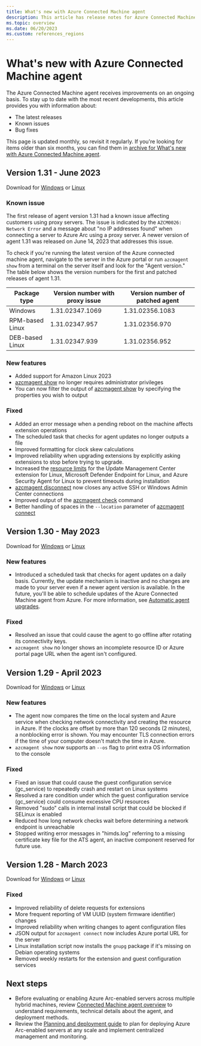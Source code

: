 ```yaml
---
title: What's new with Azure Connected Machine agent
description: This article has release notes for Azure Connected Machine agent. For many of the summarized issues, there are links to more details.
ms.topic: overview
ms.date: 06/20/2023
ms.custom: references_regions
---
```


# What's new with Azure Connected Machine agent

The Azure Connected Machine agent receives improvements on an ongoing basis. To stay up to date with the most recent developments, this article provides you with information about:

- The latest releases
- Known issues
- Bug fixes

This page is updated monthly, so revisit it regularly. If you're looking for items older than six months, you can find them in [archive for What's new with Azure Connected Machine agent](agent-release-notes-archive.md).

## Version 1.31 - June 2023

Download for [Windows](https://download.microsoft.com/download/2/6/e/26e2b001-1364-41ed-90b0-1340a44ba409/AzureConnectedMachineAgent.msi) or [Linux](manage-agent.md#installing-a-specific-version-of-the-agent)

### Known issue

The first release of agent version 1.31 had a known issue affecting customers using proxy servers. The issue is indicated by the  `AZCM0026: Network Error` and a message about "no IP addresses found" when connecting a server to Azure Arc using a proxy server. A newer version of agent 1.31 was released on June 14, 2023 that addresses this issue.

To check if you're running the latest version of the Azure connected machine agent, navigate to the server in the Azure portal or run `azcmagent show` from a terminal on the server itself and look for the "Agent version." The table below shows the version numbers for the first and patched releases of agent 1.31.

| Package type | Version number with proxy issue | Version number of patched agent |
| ------------ | ------------------------------- | ------------------------------- |
| Windows | 1.31.02347.1069 | 1.31.02356.1083 |
| RPM-based Linux | 1.31.02347.957 | 1.31.02356.970 |
| DEB-based Linux | 1.31.02347.939 | 1.31.02356.952 |

### New features

- Added support for Amazon Linux 2023
- [azcmagent show](azcmagent-show.md) no longer requires administrator privileges
- You can now filter the output of [azcmagent show](azcmagent-show.md) by specifying the properties you wish to output

### Fixed

- Added an error message when a pending reboot on the machine affects extension operations
- The scheduled task that checks for agent updates no longer outputs a file
- Improved formatting for clock skew calculations
- Improved reliability when upgrading extensions by explicitly asking extensions to stop before trying to upgrade.
- Increased the [resource limits](agent-overview.md#agent-resource-governance) for the Update Management Center extension for Linux, Microsoft Defender Endpoint for Linux, and Azure Security Agent for Linux to prevent timeouts during installation
- [azcmagent disconnect](azcmagent-disconnect.md) now closes any active SSH or Windows Admin Center connections
- Improved output of the [azcmagent check](azcmagent-check.md) command
- Better handling of spaces in the `--location` parameter of [azcmagent connect](azcmagent-connect.md)

## Version 1.30 - May 2023

Download for [Windows](https://download.microsoft.com/download/7/7/9/779eae73-a12b-4170-8c5e-abec71bc14cf/AzureConnectedMachineAgent.msi) or [Linux](manage-agent.md#installing-a-specific-version-of-the-agent)

### New features

- Introduced a scheduled task that checks for agent updates on a daily basis. Currently, the update mechanism is inactive and no changes are made to your server even if a newer agent version is available. In the future, you'll be able to schedule updates of the Azure Connected Machine agent from Azure. For more information, see [Automatic agent upgrades](manage-agent.md#automatic-agent-upgrades).

### Fixed

- Resolved an issue that could cause the agent to go offline after rotating its connectivity keys.
- `azcmagent show` no longer shows an incomplete resource ID or Azure portal page URL when the agent isn't configured.

## Version 1.29 - April 2023

Download for [Windows](https://download.microsoft.com/download/2/7/0/27063536-949a-4b16-a29a-3d1dcb29cff7/AzureConnectedMachineAgent.msi) or [Linux](manage-agent.md#installing-a-specific-version-of-the-agent)

### New features

- The agent now compares the time on the local system and Azure service when checking network connectivity and creating the resource in Azure. If the clocks are offset by more than 120 seconds (2 minutes), a nonblocking error is shown. You may encounter TLS connection errors if the time of your computer doesn't match the time in Azure.
- `azcmagent show` now supports an `--os` flag to print extra OS information to the console

### Fixed

- Fixed an issue that could cause the guest configuration service (gc_service) to repeatedly crash and restart on Linux systems
- Resolved a rare condition under which the guest configuration service (gc_service) could consume excessive CPU resources
- Removed "sudo" calls in internal install script that could be blocked if SELinux is enabled
- Reduced how long network checks wait before determining a network endpoint is unreachable
- Stopped writing error messages in "himds.log" referring to a missing certificate key file for the ATS agent, an inactive component reserved for future use.

## Version 1.28 - March 2023

Download for [Windows](https://download.microsoft.com/download/5/9/7/59789af8-5833-4c91-8dc5-91c46ad4b54f/AzureConnectedMachineAgent.msi) or [Linux](manage-agent.md#installing-a-specific-version-of-the-agent)

### Fixed

- Improved reliability of delete requests for extensions
- More frequent reporting of VM UUID (system firmware identifier) changes
- Improved reliability when writing changes to agent configuration files
- JSON output for `azcmagent connect` now includes Azure portal URL for the server
- Linux installation script now installs the `gnupg` package if it's missing on Debian operating systems
- Removed weekly restarts for the extension and guest configuration services

## Next steps

- Before evaluating or enabling Azure Arc-enabled servers across multiple hybrid machines, review [Connected Machine agent overview](agent-overview.md) to understand requirements, technical details about the agent, and deployment methods.
- Review the [Planning and deployment guide](plan-at-scale-deployment.md) to plan for deploying Azure Arc-enabled servers at any scale and implement centralized management and monitoring.
